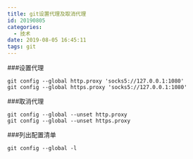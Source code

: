 ```yaml
---
title: git设置代理及取消代理
id: 20190805
categories:
  - 技术
date: 2019-08-05 16:45:11
tags: git
---
```


###设置代理

```
git config --global http.proxy 'socks5://127.0.0.1:1080'
git config --global https.proxy 'socks5://127.0.0.1:1080'
```

###取消代理

```
git config --global --unset http.proxy
git config --global --unset https.proxy
```

###列出配置清单

```
git config --global -l
```